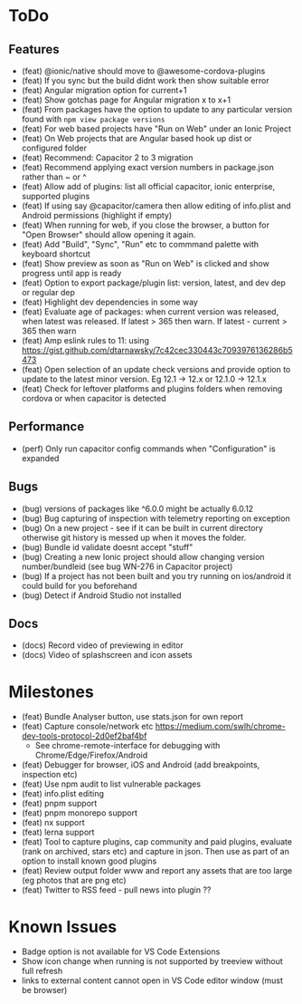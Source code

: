 # ToDo

## Features
- (feat) @ionic/native should move to @awesome-cordova-plugins
- (feat) If you sync but the build didnt work then show suitable error
- (feat) Angular migration option for current+1
- (feat) Show gotchas page for Angular migration x to x+1
- (feat) From packages have the option to update to any particular version found with `npm view package versions`
- (feat) For web based projects have "Run on Web" under an Ionic Project
- (feat) On Web projects that are Angular based hook up dist or configured folder
- (feat) Recommend: Capacitor 2 to 3 migration
- (feat) Recommend applying exact version numbers in package.json rather than ~ or ^
- (feat) Allow add of plugins: list all official capacitor, ionic enterprise, supported plugins
- (feat) If using say @capacitor/camera then allow editing of info.plist and Android permissions (highlight if empty)
- (feat) When running for web, if you close the browser, a button for "Open Browser" should allow opening it again. 
- (feat) Add "Build", "Sync", "Run" etc to commmand palette with keyboard shortcut
- (feat) Show preview as soon as "Run on Web" is clicked and show progress until app is ready
- (feat) Option to export package/plugin list: version, latest, and dev dep or regular dep
- (feat) Highlight dev dependencies in some way
- (feat) Evaluate age of packages: when current version was released, when latest was released. If latest > 365 then warn. If latest - current > 365 then warn
- (feat) Amp eslink rules to 11: using https://gist.github.com/dtarnawsky/7c42cec330443c7093976136286b5473
- (feat) Open selection of an update check versions and provide option to update to the latest minor version. Eg 12.1 -> 12.x or 12.1.0 -> 12.1.x
- (feat) Check for leftover platforms and plugins folders when removing cordova or when capacitor is detected


## Performance
- (perf) Only run capacitor config commands when "Configuration" is expanded

## Bugs
- (bug) versions of packages like ^6.0.0 might be actually 6.0.12
- (bug) Bug capturing of inspection with telemetry reporting on exception
- (bug) On a new project - see if it can be built in current directory otherwise git history is messed up when it moves the folder.
- (bug) Bundle id validate doesnt accept "stuff"
- (bug) Creating a new Ionic project should allow changing version number/bundleid (see bug WN-276 in Capacitor project)
- (bug) If a project has not been built and you try running on ios/android it could build for you beforehand
- (bug) Detect if Android Studio not installed

## Docs
- (docs) Record video of previewing in editor
- (docs) Video of splashscreen and icon assets

# Milestones
- (feat) Bundle Analyser button, use stats.json for own report
- (feat) Capture console/network etc https://medium.com/swlh/chrome-dev-tools-protocol-2d0ef2baf4bf
  - See chrome-remote-interface for debugging with Chrome/Edge/Firefox/Android
- (feat) Debugger for browser, iOS and Android (add breakpoints, inspection etc)
- (feat) Use npm audit to list vulnerable packages
- (feat) info.plist editing
- (feat) pnpm support
- (feat) pnpm monorepo support
- (feat) nx support
- (feat) lerna support
- (feat) Tool to capture plugins, cap community and paid plugins, evaluate (rank on archived, stars etc) and capture in json. Then use as part of an option to install known good plugins
- (feat) Review output folder www and report any assets that are too large (eg photos that are png etc)
- (feat) Twitter to RSS feed - pull news into plugin ??

# Known Issues
- Badge option is not available for VS Code Extensions
- Show icon change when running is not supported by treeview without full refresh
- links to external content cannot open in VS Code editor window (must be browser)